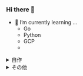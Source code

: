 ### Hi there 👋


- 🌱 I’m currently learning ...
  - Go
  - Python
  - GCP
  - 
  
<details>
<summary>自作</summary>
  
  
- [英文解釈の結果取得アプリ](https://github.com/lll-lll-lll-lll/inter-engja)
  - Typescript
  - Nextjs
  - spacy
  - python
  - fastapi
  - sent-pattern


- [データエンジニアカタパルトで作成したコード](https://github.com/lll-lll-lll-lll/hackathon-hasura-app)
  - React
  - Typescript
  - Apollo Client
  - Hasura
  - PostgreSQL
 

## パッケージ
 
- [vtt字幕ファイルの途切れたテキストを一文にする](https://github.com/lll-lll-lll-lll/webvtt-reader)
  - Go

- [sent-pattern](https://github.com/lll-lll-lll-lll/sent-pattern)
  - spacy
  - python
### その他ポートフォリオ
[Github Portfolio](https://github.com/lll-lll-lll-lll?tab=repositories&q=portfolio&type=&language=&sort=)

</details>

<details>
<summary>その他</summary>

# 参加したインターン
- [データエンジニアカタパルト 2021 MVP](https://efc.fukuoka.jp/catapult2022/)
- [Treasure 2022](https://techblog.cartaholdings.co.jp/entry/treasure2022-planning)


# その他
- [FUKUOKA SMART CITY AWARD 2021 ファイナリスト](https://www.atpress.ne.jp/news/285796)


# 作成中
- [映画座席位置推薦アプリ](https://github.com/lll-lll-lll-lll/movie-seat-app)

</details>
